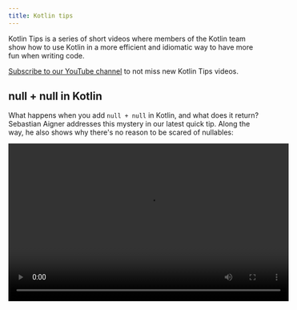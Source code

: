 ```yaml
---
title: Kotlin tips
---
```



Kotlin Tips is a series of short videos where members of the Kotlin team show how to use Kotlin in a more efficient and idiomatic way to have more fun when writing code.

[Subscribe to our YouTube channel](https://www.youtube.com/channel/UCP7uiEZIqci43m22KDl0sNw) to not miss new Kotlin Tips videos.

## null + null in Kotlin

What happens when you add `null + null` in Kotlin, and what does it return? Sebastian Aigner addresses this mystery in our latest quick tip. Along the way, he also shows why there's no reason to be scared of nullables: 

<video width="560" height="315" src="https://www.youtube.com/v/wwplVknTza4" title="Kotlin Tips: null + null in Kotlin"/>

## Deduplicating collection items

Got a Kotlin collection that contains duplicates? Need a collection with only unique items? Let Sebastian Aigner show you how to remove duplicates from your lists, or turn them into sets in this Kotlin tip: 

<video width="560" height="315" src="https://www.youtube.com/v/ECOf0PeSANw" title="Kotlin Tips: Deduplicating Collection Items"/>

## The suspend and inline mystery

How come functions like [`repeat()`](https://kotlinlang.org/api/latest/jvm/stdlib/kotlin/repeat.html), [`map()`](https://kotlinlang.org/api/latest/jvm/stdlib/kotlin.collections/map.html) and [`filter()`](https://kotlinlang.org/api/latest/jvm/stdlib/kotlin.collections/filter.html) accept suspending functions in their lambdas, even though their signatures aren't coroutines-aware? In this episode of Kotlin Tips Sebastian Aigner solves the riddle: it has something to do with the inline modifier:

<video width="560" height="315" src="https://www.youtube.com/v/R2395u7SdcI" title="Kotlin Tips: The Suspend and Inline Mystery"/>

## Unshadowing declarations with their fully qualified name

Shadowing means having two declarations in a scope have the same name. So, how do you pick? In this episode of Kotlin Tips Sebastian Aigner shows you a simple Kotlin trick to call exactly the function that you need, using the power of fully qualified names:

<video width="560" height="315" src="https://www.youtube.com/v/mJRzF9WtCpU" title="Kotlin Tips: Unshadowing Declarations"/>

## Return and throw with the Elvis operator

[Elvis](./null-safety.md#elvis-operator) has entered the building once more! Sebastian Aigner explains why the operator is named after the famous singer, and how you can use `?:` in Kotlin to return or throw. The magic behind the scenes? [The Nothing type](https://kotlinlang.org/api/latest/jvm/stdlib/kotlin/-nothing.html).

<video width="560" height="315" src="https://www.youtube.com/v/L8aFK7QrbA8" title="Kotlin Tips: Return and Throw with the Elvis Operator"/>

## Destructuring declarations

With [destructuring declarations](./destructuring-declarations.md) in Kotlin, you can create multiple variables from a single object, all at once. In this video Sebastian Aigner shows you a selection of things that can be destructured – pairs, lists, maps, and more. And what about your own objects? Kotlin's component functions provide an answer for those as well:

<video width="560" height="315" src="https://www.youtube.com/v/zu1PUAvk_Lw" title="Kotlin Tips: Destructuring Declarations"/>

## Operator functions with nullable values

In Kotlin, you can override operators like addition and subtraction for your classes and supply your own logic. But what if you want to allow null values, both on their left and right sides? In this video, Sebastian Aigner answers this question:

<video width="560" height="315" src="https://www.youtube.com/v/x2bZJv8i0vw" title="Kotlin Tips: Operator Functions With Nullable Values"/>

## Timing code

Watch Sebastian Aigner give a quick overview of the [`measureTimedValue()`](https://kotlinlang.org/api/latest/jvm/stdlib/kotlin.time/measure-timed-value.html) function, and learn how you can time your code:

<video width="560" height="315" src="https://www.youtube.com/v/j_LEcry7Pms" title="Kotlin Tips: Timing Code"/>

## Improving loops

In this video, Sebastian Aigner will demonstrate how to improve [loops](./control-flow.md#for-loops) to make your code more readable, understandable, and concise:

<video width="560" height="315" src="https://www.youtube.com/v/i-kyPp1qFBA" title="Kotlin Tips: Improving Loops"/>

## Strings

In this episode, Kate Petrova shows three tips to help you work with [Strings](./strings.md) in Kotlin:

<video width="560" height="315" src="https://www.youtube.com/v/IL3RLKvWJF4" title="Kotlin Tips: Strings"/>

## Doing more with the Elvis operator

In this video, Sebastian Aigner will show how to add more logic to the [Elvis operator](./null-safety.md#elvis-operator), such as logging to the right part of the operator:

<video width="560" height="315" src="https://www.youtube.com/v/L9wqYQ-fXaM" title="Kotlin Tips: The Elvis Operator"/>

## Kotlin collections

In this episode, Kate Petrova shows three tips to help you work with [Kotlin Collections](./collections-overview.md):

<video width="560" height="315" src="https://www.youtube.com/v/ApXbm1T_eI4" title="Kotlin Tips: Kotlin Collections"/>

## What's next?

* See the complete list of Kotlin Tips in our [YouTube playlist](https://youtube.com/playlist?list=PLlFc5cFwUnmyDrc-mwwAL9cYFkSHoHHz7)
* Learn how to write [idiomatic Kotlin code for popular cases](./idioms.md)
